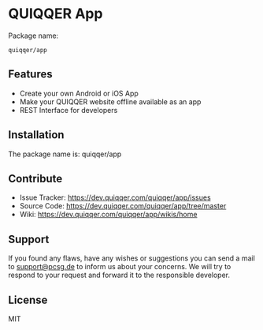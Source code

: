 QUIQQER App
========
Package name:

    quiqqer/app

Features
--------
- Create your own Android or iOS App
- Make your QUIQQER website offline available as an app
- REST Interface for developers


Installation
------------
The package name is: quiqqer/app


Contribute
----------
- Issue Tracker: https://dev.quiqqer.com/quiqqer/app/issues
- Source Code: https://dev.quiqqer.com/quiqqer/app/tree/master
- Wiki: https://dev.quiqqer.com/quiqqer/app/wikis/home


Support
-------
If you found any flaws, have any wishes or suggestions you can send a mail
to support@pcsg.de to inform us about your concerns. 
We will try to respond to your request and forward it to the responsible developer.


License
-------
MIT